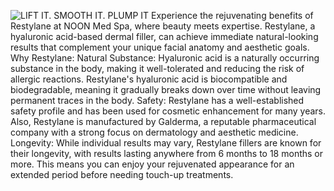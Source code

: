 ![LIFT IT. SMOOTH IT. PLUMP IT](/web/images/filler.png)
Experience the rejuvenating benefits of Restylane at NOON Med Spa, where beauty meets expertise.
Restylane, a hyaluronic acid-based dermal filler, can achieve immediate natural-looking results that complement your unique facial anatomy and aesthetic goals. 
Why Restylane: 
Natural Substance: Hyaluronic acid is a naturally occurring substance in the body, making it well-tolerated and reducing the risk of allergic reactions. Restylane's hyaluronic acid is biocompatible and biodegradable, meaning it gradually breaks down over time without leaving permanent traces in the body.
Safety: Restylane has a well-established safety profile and has been used for cosmetic enhancement for many years. Also, Restylane is manufactured by Galderma, a reputable pharmaceutical company with a strong focus on dermatology and aesthetic medicine. 
Longevity: While individual results may vary, Restylane fillers are known for their longevity, with results lasting anywhere from 6 months to 18 months or more. This means you can enjoy your rejuvenated appearance for an extended period before needing touch-up treatments.
